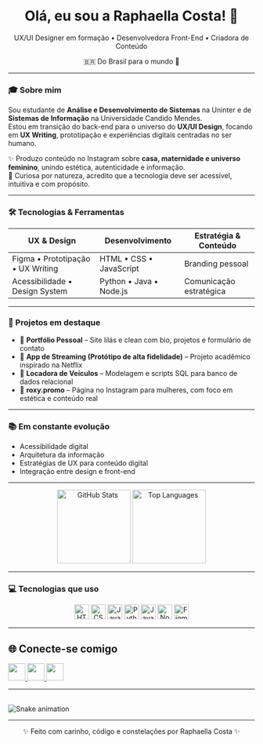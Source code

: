 <div align="center">
  <h1>Olá, eu sou a Raphaella Costa! 👋</h1>
  <p>UX/UI Designer em formação • Desenvolvedora Front-End • Criadora de Conteúdo</p>
  <p>🇧🇷 Do Brasil para o mundo 💜</p>
</div>

---

### 🎓 Sobre mim

Sou estudante de **Análise e Desenvolvimento de Sistemas** na Uninter e de **Sistemas de Informação** na Universidade Candido Mendes.  
Estou em transição do back-end para o universo do **UX/UI Design**, focando em **UX Writing**, prototipação e experiências digitais centradas no ser humano.

✨ Produzo conteúdo no Instagram sobre **casa, maternidade e universo feminino**, unindo estética, autenticidade e informação.  
🌙 Curiosa por natureza, acredito que a tecnologia deve ser acessível, intuitiva e com propósito.

---

### 🛠 Tecnologias & Ferramentas

| UX & Design                    | Desenvolvimento               | Estratégia & Conteúdo        |
|-------------------------------|------------------------------|-----------------------------|
| Figma • Prototipação • UX Writing | HTML • CSS • JavaScript        | Branding pessoal             |
| Acessibilidade • Design System | Python • Java • Node.js       | Comunicação estratégica      |

---

### 🌟 Projetos em destaque

- 🎨 **Portfólio Pessoal** – Site lilás e clean com bio, projetos e formulário de contato  
- 📱 **App de Streaming (Protótipo de alta fidelidade)** – Projeto acadêmico inspirado na Netflix  
- 💾 **Locadora de Veículos** – Modelagem e scripts SQL para banco de dados relacional  
- 💖 **roxy.promo** – Página no Instagram para mulheres, com foco em estética e conteúdo real

---

### 📚 Em constante evolução

- Acessibilidade digital  
- Arquitetura da informação  
- Estratégias de UX para conteúdo digital  
- Integração entre design e front-end

---

<div align="center">
  <img src="https://github-readme-stats.vercel.app/api?username=raphaellacostaa&show_icons=true&theme=radical&hide_border=true" height="150" alt="GitHub Stats" />
  <img src="https://github-readme-stats.vercel.app/api/top-langs/?username=raphaellacostaa&layout=compact&theme=radical&hide_border=true" height="150" alt="Top Languages" />
</div>

---

### 💻 Tecnologias que uso

<div align="center">
  <img src="https://cdn.jsdelivr.net/gh/devicons/devicon/icons/html5/html5-original.svg" height="30" alt="HTML5" />
  <img src="https://cdn.jsdelivr.net/gh/devicons/devicon/icons/css3/css3-original.svg" height="30" alt="CSS3" />
  <img src="https://cdn.jsdelivr.net/gh/devicons/devicon/icons/javascript/javascript-original.svg" height="30" alt="JavaScript" />
  <img src="https://cdn.jsdelivr.net/gh/devicons/devicon/icons/python/python-original.svg" height="30" alt="Python" />
  <img src="https://cdn.jsdelivr.net/gh/devicons/devicon/icons/java/java-original.svg" height="30" alt="Java" />
  <img src="https://cdn.jsdelivr.net/gh/devicons/devicon/icons/nodejs/nodejs-original.svg" height="30" alt="Node.js" />
  <img src="https://cdn.jsdelivr.net/gh/devicons/devicon/icons/figma/figma-original.svg" height="30" alt="Figma" />
</div>

---


## 🌐 Conecte-se comigo

<div align="left">
  <a href="https://www.instagram.com/roxy.promo" target="_blank">
    <img src="https://img.shields.io/static/v1?message=Instagram&logo=instagram&label=&color=E4405F&logoColor=white&labelColor=&style=for-the-badge" height="35" />
  </a>
  <a href="mailto:raphaella.costa91@gmail.com">
    <img src="https://img.shields.io/static/v1?message=Gmail&logo=gmail&label=&color=D14836&logoColor=white&labelColor=&style=for-the-badge" height="35" />
  </a>
  <a href="https://www.linkedin.com/in/raphaellacosta91/" target="_blank">
    <img src="https://img.shields.io/static/v1?message=LinkedIn&logo=linkedin&label=&color=0077B5&logoColor=white&labelColor=&style=for-the-badge" height="35" />
  </a>
</div>

---

<br clear="both">

<img src="https://raw.githubusercontent.com/raphaellacostaa/raphaellacostaa/output/snake.svg" alt="Snake animation" />

---

<p align="center">✨ Feito com carinho, código e constelações por Raphaella Costa ✨</p>
